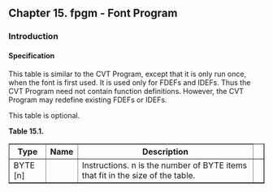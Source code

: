 <div xmlns="http://www.w3.org/1999/xhtml" class="chapter"><div class="titlepage"><div><div><h2 class="title"><a name="chapter.fpgm"></a>Chapter 15. fpgm - Font Program </h2></div></div></div><div role="fragment" class="section"><div class="titlepage"><div><div><h3 class="title"><a name="idm5812"></a>Introduction</h3></div></div></div><div role="specification" class="section"><div class="titlepage"><div><div><h4 class="title"><a name="section.16.1.1"></a>Specification</h4></div></div></div><p>This table is similar to the CVT Program, except that it
          is only run once, when the font is first used. It is used
          only for FDEFs and IDEFs. Thus the CVT Program need not
          contain function definitions. However, the CVT Program may
          redefine existing FDEFs or IDEFs.</p><p>This table is optional.</p><div class="table"><a name="idm5818"></a><p class="title"><strong>Table 15.1. </strong></p><div class="table-contents"><table class="table" border="1"><colgroup><col/><col/><col/><col/></colgroup><thead><tr><th>Type</th><th>Name</th><th>Description</th><td class="auto-generated"> </td></tr></thead><tbody><tr><td>BYTE [n]</td><td> </td><td>Instructions. n is the number of BYTE items
	      that fit in the size of the table.</td><td class="auto-generated"> </td></tr></tbody></table></div></div><br class="table-break"/></div></div></div>